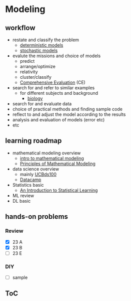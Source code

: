 # Modeling

## workflow
- restate and classify the problem
  - [deterministic models](intro_math_model/deterministic_models.md)
  - [stochastic models](intro_math_model/stochastic_models.md)
- evalute the missions and choice of models
  - predict
  - arrange/optimize
  - relativity
  - cluster/classify
  - [Comprehensive Evaluation](mission-oriented/comprehensive_evaluation.md) (CE)
- search for and refer to similar examples
  - for different subjects and background
    - [biology](intersection/biology/materials.md)
- search for and evaluate data
- choice of practical methods and finding sample code
- reflect to and adjust the model according to the results
- analysis and evaluation of models (error etc)
- etc

## learning roadmap

- mathematical modeling overview
  - [intro to mathematical modeling](https://ubcmath.github.io/MATH360/process/overview.html)
  - [Principles of Mathematical Modeling](https://epdf.tips/principles-of-mathematical-modelingc7a8644fec395ce9035cfb728f3daa1e69512.html)
- data science overview
  - mainly [UCBds100](https://ds100.org/fa23/)
  - [Datacamp](https://www.datacamp.com/)
- Statistics basic
  - [An Introduction to Statistical Learning](https://www.stat.berkeley.edu/users/rabbee/s154/ISLR_First_Printing.pdf)
- ML review
- DL basic

## hands-on problems


### Review

- [x] 23 A
- [x] 23 B
- [ ] 23 E

### DIY

- [ ] sample

## ToC
